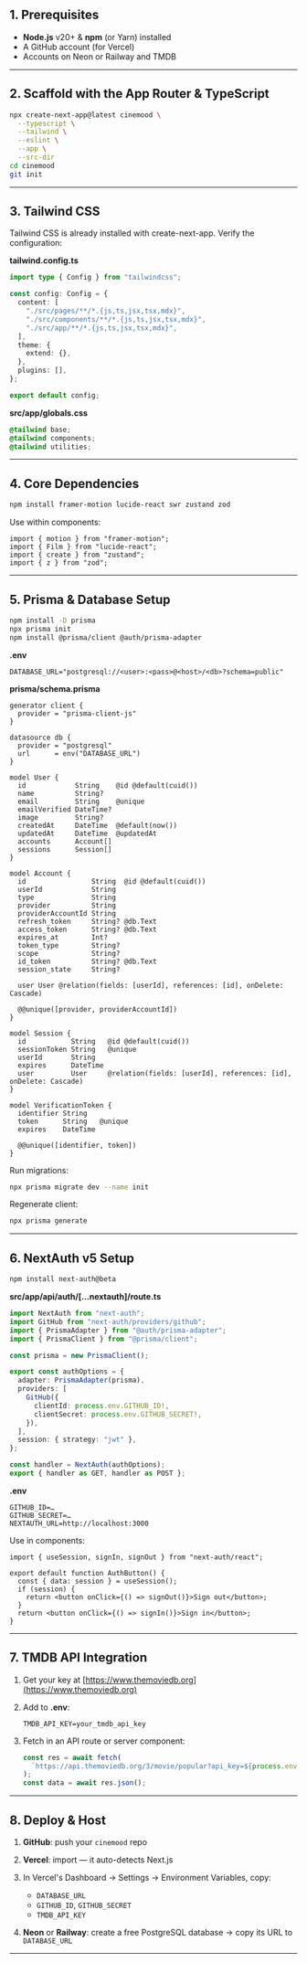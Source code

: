 ## 1. Prerequisites

- **Node.js** v20+ & **npm** (or Yarn) installed
- A GitHub account (for Vercel)
- Accounts on Neon or Railway and TMDB

---

## 2. Scaffold with the App Router & TypeScript

```bash
npx create-next-app@latest cinemood \
  --typescript \
  --tailwind \
  --eslint \
  --app \
  --src-dir
cd cinemood
git init
```

---

## 3. Tailwind CSS

Tailwind CSS is already installed with create-next-app. Verify the configuration:

**tailwind.config.ts**

```ts
import type { Config } from "tailwindcss";

const config: Config = {
  content: [
    "./src/pages/**/*.{js,ts,jsx,tsx,mdx}",
    "./src/components/**/*.{js,ts,jsx,tsx,mdx}",
    "./src/app/**/*.{js,ts,jsx,tsx,mdx}",
  ],
  theme: {
    extend: {},
  },
  plugins: [],
};

export default config;
```

**src/app/globals.css**

```css
@tailwind base;
@tailwind components;
@tailwind utilities;
```

---

## 4. Core Dependencies

```bash
npm install framer-motion lucide-react swr zustand zod
```

Use within components:

```tsx
import { motion } from "framer-motion";
import { Film } from "lucide-react";
import { create } from "zustand";
import { z } from "zod";
```

---

## 5. Prisma & Database Setup

```bash
npm install -D prisma
npx prisma init
npm install @prisma/client @auth/prisma-adapter
```

**.env**

```env
DATABASE_URL="postgresql://<user>:<pass>@<host>/<db>?schema=public"
```

**prisma/schema.prisma**

```prisma
generator client {
  provider = "prisma-client-js"
}

datasource db {
  provider = "postgresql"
  url      = env("DATABASE_URL")
}

model User {
  id            String    @id @default(cuid())
  name          String?
  email         String    @unique
  emailVerified DateTime?
  image         String?
  createdAt     DateTime  @default(now())
  updatedAt     DateTime  @updatedAt
  accounts      Account[]
  sessions      Session[]
}

model Account {
  id                String  @id @default(cuid())
  userId            String
  type              String
  provider          String
  providerAccountId String
  refresh_token     String? @db.Text
  access_token      String? @db.Text
  expires_at        Int?
  token_type        String?
  scope             String?
  id_token          String? @db.Text
  session_state     String?

  user User @relation(fields: [userId], references: [id], onDelete: Cascade)

  @@unique([provider, providerAccountId])
}

model Session {
  id           String   @id @default(cuid())
  sessionToken String   @unique
  userId       String
  expires      DateTime
  user         User     @relation(fields: [userId], references: [id], onDelete: Cascade)
}

model VerificationToken {
  identifier String
  token      String   @unique
  expires    DateTime

  @@unique([identifier, token])
}
```

Run migrations:

```bash
npx prisma migrate dev --name init
```

Regenerate client:

```bash
npx prisma generate
```

---

## 6. NextAuth v5 Setup

```bash
npm install next-auth@beta
```

**src/app/api/auth/[...nextauth]/route.ts**

```ts
import NextAuth from "next-auth";
import GitHub from "next-auth/providers/github";
import { PrismaAdapter } from "@auth/prisma-adapter";
import { PrismaClient } from "@prisma/client";

const prisma = new PrismaClient();

export const authOptions = {
  adapter: PrismaAdapter(prisma),
  providers: [
    GitHub({
      clientId: process.env.GITHUB_ID!,
      clientSecret: process.env.GITHUB_SECRET!,
    }),
  ],
  session: { strategy: "jwt" },
};

const handler = NextAuth(authOptions);
export { handler as GET, handler as POST };
```

**.env**

```env
GITHUB_ID=…
GITHUB_SECRET=…
NEXTAUTH_URL=http://localhost:3000
```

Use in components:

```tsx
import { useSession, signIn, signOut } from "next-auth/react";

export default function AuthButton() {
  const { data: session } = useSession();
  if (session) {
    return <button onClick={() => signOut()}>Sign out</button>;
  }
  return <button onClick={() => signIn()}>Sign in</button>;
}
```

---

## 7. TMDB API Integration

1. Get your key at [https://www.themoviedb.org](https://www.themoviedb.org)
2. Add to **.env**:

   ```env
   TMDB_API_KEY=your_tmdb_api_key
   ```

3. Fetch in an API route or server component:

   ```ts
   const res = await fetch(
     `https://api.themoviedb.org/3/movie/popular?api_key=${process.env.TMDB_API_KEY}`
   );
   const data = await res.json();
   ```

---

## 8. Deploy & Host

1. **GitHub**: push your `cinemood` repo
2. **Vercel**: import — it auto-detects Next.js
3. In Vercel's Dashboard → Settings → Environment Variables, copy:

   - `DATABASE_URL`
   - `GITHUB_ID`, `GITHUB_SECRET`
   - `TMDB_API_KEY`

4. **Neon** or **Railway**: create a free PostgreSQL database → copy its URL to `DATABASE_URL`

---
